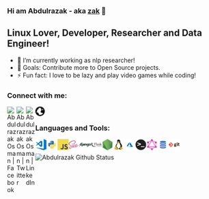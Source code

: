 ### Hi am Abdulrazak - aka [zak][mywebsite] 👋

## Linux Lover, Developer, Researcher and Data Engineer!
- 🔭 I’m currently working as nlp researcher!
- 🥅 Goals: Contribute more to Open Source projects.
- ⚡ Fun fact: I love to be lazy and play video games while coding!

### Connect with me:

[<img align="left" alt="Abdulrazak Osman | Facebook" width="22px" src="https://cdn.jsdelivr.net/npm/simple-icons@v3/icons/facebook.svg" />][facebook]
[<img align="left" alt="Abdulrazak Osman | Twitter" width="22px" src="https://cdn.jsdelivr.net/npm/simple-icons@v3/icons/twitter.svg" />][twitter]
[<img align="left" alt="Abdulrazak Osman | LinkedIn" width="22px" src="https://cdn.jsdelivr.net/npm/simple-icons@v3/icons/linkedin.svg" />][linkedin]
[<img align="left" alt="zaak.azurewebsites.net" width="22px" src="https://raw.githubusercontent.com/iconic/open-iconic/master/svg/globe.svg" />][mywebsite]

<br />

### Languages and Tools:

<img align="left" alt="Visual Studio Code" width="26px" src="https://raw.githubusercontent.com/github/explore/80688e429a7d4ef2fca1e82350fe8e3517d3494d/topics/visual-studio-code/visual-studio-code.png" />

<img align="left" alt="Python" width="26px" src="https://raw.githubusercontent.com/github/explore/80688e429a7d4ef2fca1e82350fe8e3517d3494d/topics/python/python.png" />

<img align="left" alt="JavaScript" width="26px" src="https://raw.githubusercontent.com/github/explore/80688e429a7d4ef2fca1e82350fe8e3517d3494d/topics/javascript/javascript.png" />

<img align="left" alt="Sass" width="26px" src="https://raw.githubusercontent.com/github/explore/80688e429a7d4ef2fca1e82350fe8e3517d3494d/topics/sass/sass.png" />

<img align="left" alt="Django" width="26px" src="https://raw.githubusercontent.com/github/explore/80688e429a7d4ef2fca1e82350fe8e3517d3494d/topics/django/django.png" />

<img align="left" alt="Flask" width="26px" src="https://raw.githubusercontent.com/github/explore/80688e429a7d4ef2fca1e82350fe8e3517d3494d/topics/flask/flask.png" />

<img align="left" alt="Node.js" width="26px" src="https://raw.githubusercontent.com/github/explore/80688e429a7d4ef2fca1e82350fe8e3517d3494d/topics/nodejs/nodejs.png" />

<img align="left" alt="Linux" width="26px" src="https://raw.githubusercontent.com/github/explore/80688e429a7d4ef2fca1e82350fe8e3517d3494d/topics/linux/linux.png" />

<img align="left" alt="Azure" width="26px" src="https://raw.githubusercontent.com/github/explore/78df643247d429f6cc873026c0622819ad797942/topics/azure/azure.png" />

<img align="left" alt="Terminal" width="26px" src="https://raw.githubusercontent.com/github/explore/80688e429a7d4ef2fca1e82350fe8e3517d3494d/topics/terminal/terminal.png" />

<img align="left" alt="GraphQL" width="26px" src="https://raw.githubusercontent.com/github/explore/80688e429a7d4ef2fca1e82350fe8e3517d3494d/topics/graphql/graphql.png" />

<img align="left" alt="SQL" width="26px" src="https://raw.githubusercontent.com/github/explore/80688e429a7d4ef2fca1e82350fe8e3517d3494d/topics/sql/sql.png" />

<img align="left" alt="Git" width="26px" src="https://raw.githubusercontent.com/github/explore/80688e429a7d4ef2fca1e82350fe8e3517d3494d/topics/git/git.png" />

<br />
<br />

<img align="left" alt="Abdulrazak Github Status" src="https://github-readme-stats.vercel.app/api?username=pinocchiovirus&show_icons=true&hide_border=true&theme=tokyonight"/>

[mywebsite]: https://zaak.azurewebsites.net
[facebook]:https://facebook.com/pinocchiovirus
[twitter]: https://twitter.com/pinocchiovirus
[linkedin]: https://www.linkedin.com/in/pinocchiovirus/
